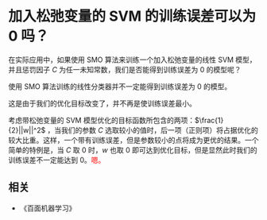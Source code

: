 
# 加入松弛变量的 SVM 的训练误差可以为 0 吗？


在实际应用中，如果使用 SMO 算法来训练一个加入松弛变量的线性 SVM 模型，并且惩罚因子 $C$ 为任一未知常数，我们是否能得到训练误差为 0 的模型呢？


使用 SMO 算法训练的线性分类器并不一定能得到训练误差为 0 的模型。

这是由于我们的优化目标改变了，并不再是使训练误差最小。

考虑带松弛变量的 SVM 模型优化的目标函数所包含的两项：$\frac{1}{2}||w||^2$ ，当我们的参数 $C$ 选取较小的值时，后一项（正则项）将占据优化的较大比重。这样，一个带有训练误差，但是参数较小的点将成为更优的结果。一个简单的特例是，当 $C$ 取 $0$ 时，$w$ 也取 $0$ 即可达到优化目标，但是显然此时我们的训练误差不一定能达到 $0$。<span style="color:red;">嗯。</span>








## 相关

- 《百面机器学习》
